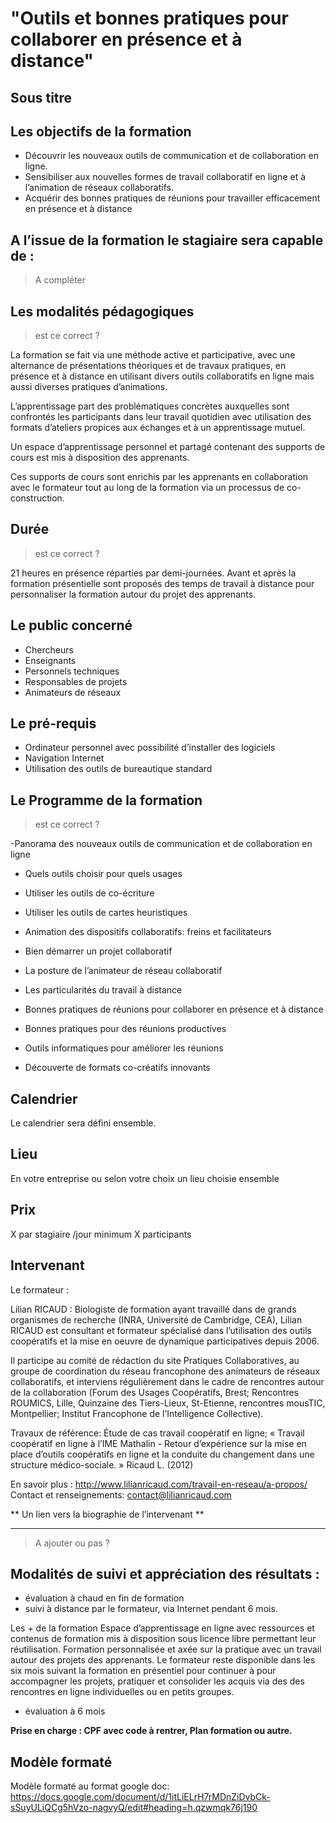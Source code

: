 <!--

---
title: Programme détaillé de formation - modèle de fiche
description: Ce modèle présente un exemple de formation donnée par lilian.
image_url: 
---

-->


# "Outils et bonnes pratiques pour collaborer en présence et à distance"

## Sous titre

## Les  objectifs de la formation

- Découvrir les nouveaux outils de communication et de collaboration en ligne.
- Sensibiliser aux nouvelles formes de travail collaboratif en ligne et à l’animation de réseaux collaboratifs. 
- Acquérir des bonnes pratiques de réunions pour travailler efficacement en présence et à distance


## A l’issue de la formation le stagiaire sera capable de :

 > A compléter


## Les modalités pédagogiques

 > est ce correct ?

La formation se fait via une méthode active et participative, avec une alternance de présentations théoriques et de travaux pratiques, en présence et à distance en utilisant divers outils collaboratifs en ligne mais aussi diverses pratiques d’animations.

L’apprentissage part des problématiques concrètes auxquelles sont confrontés les participants dans leur travail quotidien avec utilisation des formats d’ateliers propices aux échanges et à un apprentissage mutuel.

Un espace d’apprentissage personnel et partagé contenant des supports de cours est mis à disposition des apprenants.

Ces supports de cours sont enrichis par les apprenants en collaboration avec le formateur tout au long de la formation via un processus de co-construction.


## Durée

 > est ce correct ?

21 heures en présence réparties par demi-journées. Avant et après la formation présentielle sont proposés des temps de travail à distance pour personnaliser la formation autour du projet des apprenants.

## Le public concerné

- Chercheurs
- Enseignants
- Personnels techniques
- Responsables de projets
- Animateurs de réseaux


## Le pré-requis

- Ordinateur personnel avec possibilité d’installer des logiciels
- Navigation Internet
- Utilisation des outils de bureautique standard

## Le Programme de la formation

 > est ce correct ?

-Panorama des nouveaux outils de communication et de collaboration en ligne
 - Quels outils choisir pour quels usages
 - Utiliser les outils de co-écriture
 - Utiliser les outils de cartes heuristiques

- Animation des dispositifs collaboratifs: freins et facilitateurs
 - Bien démarrer un projet collaboratif
 - La posture de l’animateur de réseau collaboratif
 - Les particularités du travail à distance

- Bonnes pratiques de réunions pour collaborer en présence et à distance
 - Bonnes pratiques pour des réunions productives
 - Outils informatiques pour améliorer les réunions
 - Découverte de formats co-créatifs innovants


## Calendrier 

Le calendrier sera défini ensemble.

## Lieu

En votre entreprise ou selon votre choix un lieu choisie ensemble

## Prix 

X par stagiaire /jour minimum X participants

## Intervenant

Le formateur :

Lilian RICAUD : Biologiste de formation ayant travaillé dans de grands organismes de recherche (INRA, Université de Cambridge, CEA), Lilian RICAUD est consultant et formateur spécialisé dans l’utilisation des outils coopératifs et la mise en oeuvre de dynamique participatives depuis 2006.  

Il participe au comité de rédaction du site Pratiques Collaboratives, au  groupe de coordination du réseau francophone des animateurs de réseaux collaboratifs, et interviens régulièrement dans le cadre de rencontres autour de la collaboration (Forum des Usages Coopératifs, Brest; Rencontres ROUMICS, Lille, Quinzaine des Tiers-Lieux, St-Etienne, rencontres mousTIC, Montpellier; Institut Francophone de l’Intelligence Collective).

Travaux de référence:  Étude de cas travail coopératif en ligne; « Travail coopératif en ligne à l’IME Mathalin - Retour d’expérience sur la mise en place d’outils coopératifs en ligne et la conduite du changement dans une structure médico-sociale. » Ricaud L. (2012)

En savoir plus : http://www.lilianricaud.com/travail-en-reseau/a-propos/
Contact et renseignements: contact@lilianricaud.com


** Un lien vers la biographie de l’intervenant **

-------

 > A ajouter ou pas ?

 ## Modalités de suivi et appréciation des résultats :
 - évaluation à chaud en fin de formation
 - suivi à distance par le formateur, via Internet pendant 6 mois.
 
 Les + de la formation
 Espace d’apprentissage en ligne avec ressources et contenus de formation mis à disposition sous licence libre permettant leur réutilisation.
 Formation personnalisée et axée sur la pratique avec un travail autour des projets des apprenants.
 Le formateur reste disponible dans les six mois suivant la formation en présentiel pour continuer à pour accompagner les  projets, pratiquer et consolider les acquis via des des rencontres en ligne individuelles ou en petits groupes.

 - évaluation à 6 mois



**Prise en charge : CPF avec code à rentrer, Plan formation ou autre.**


## Modèle formaté

Modèle formaté au format google doc: https://docs.google.com/document/d/1itLiELrH7rMDnZiDvbCk-sSuyULiQCg5hVzo-nagvyQ/edit#heading=h.qzwmqk76j190
